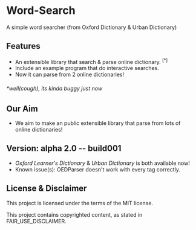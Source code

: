 # Word-Search
A simple word searcher (from Oxford Dictionary &amp; Urban Dictionary)

## Features
- An extensible library that search & parse online dictionary. <sup>\[\*\]</sup>
- Include an example program that do interactive searches.
- Now it can parse from 2 online dictionaries!

###### \**well(cough), its kinda buggy just now*

## Our Aim
- We aim to make an public extensible library that parse from lots of online dictionaries!

## Version: alpha 2.0 -- build001
- *Oxford Learner's Dictionary* & *Urban Dictionary* is both available now!
- Known issue(s): OEDParser doesn't work with every tag correctly.

## License & Disclaimer
This project is licensed under the terms of the MIT license.

This project contains copyrighted content, as stated in FAIR_USE_DISCLAIMER.
